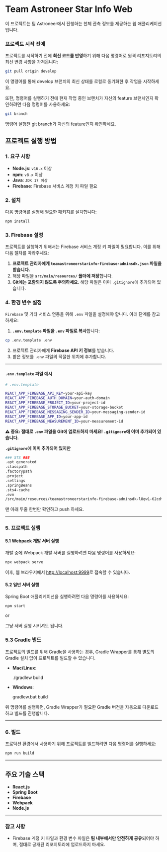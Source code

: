 # Team Astroneer Star Info Web

이 프로젝트는 팀 Astroneer에서 진행하는 천체 관측 정보를 제공하는 웹 애플리케이션입니다.

### 프로젝트 시작 전에

프로젝트를 시작하기 전에 **최신 코드를 반영**하기 위해 다음 명령어로 원격 리포지토리의 최신 변경 사항을 가져옵니다:

```bash
git pull origin develop
```

이 명령어를 통해 develop 브랜치의 최신 상태를 로컬로 동기화한 후 작업을 시작하세요.

또한, 명령어를 실행하기 전에 현재 작업 중인 브랜치가 자신의 feature 브랜치인지 확인하려면 다음 명령어를 사용하세요:

```bash
git branch
```

명령어 실행전 git branch가 자신의 feature인지 확인하세요.

## 프로젝트 실행 방법

### 1. 요구 사항

- **Node.js**: `v16.x` 이상
- **npm**: `v8.x` 이상
- **Java**: `JDK 17 이상`
- **Firebase**: Firebase 서비스 계정 키 파일 필요

### 2. 설치

다음 명령어를 실행해 필요한 패키지를 설치합니다:

```bash
npm install
```

### 3. Firebase 설정

프로젝트를 실행하기 위해서는 Firebase 서비스 계정 키 파일이 필요합니다. 이를 위해 다음 절차를 따라주세요:

1. **프로젝트 관리자에게 `teamastroneerstarinfo-firebase-adminsdk.json` 파일을 받습니다.**
2. 해당 파일을 **`src/main/resources/` 폴더에 저장**합니다.
3. **Git에는 포함되지 않도록 주의하세요.** 해당 파일은 이미 `.gitignore`에 추가되어 있습니다.

### 4. 환경 변수 설정

`Firebase` 및 기타 서비스 연동을 위해 `.env` 파일을 설정해야 합니다. 아래 단계를 참고하세요:

1. **`.env.template` 파일을 `.env` 파일로 복사**합니다:

```bash
cp .env.template .env
```

2. 프로젝트 관리자에게 **Firebase API 키 정보**를 받습니다.
3. 받은 정보를 `.env` 파일의 적절한 위치에 추가합니다.

---

#### `.env.template` 파일 예시

```bash
# .env.template

REACT_APP_FIREBASE_API_KEY=your-api-key
REACT_APP_FIREBASE_AUTH_DOMAIN=your-auth-domain
REACT_APP_FIREBASE_PROJECT_ID=your-project-id
REACT_APP_FIREBASE_STORAGE_BUCKET=your-storage-bucket
REACT_APP_FIREBASE_MESSAGING_SENDER_ID=your-messaging-sender-id
REACT_APP_FIREBASE_APP_ID=your-app-id
REACT_APP_FIREBASE_MEASUREMENT_ID=your-measurement-id
```

**⚠️ 중요: 절대로 `.env` 파일을 Git에 업로드하지 마세요! `.gitignore`에 이미 추가되어 있습니다.**

**`.gitignore`에 이미 추가되어 있지만**

```bash
### STS ###
.apt_generated
.classpath
.factorypath
.project
.settings
.springBeans
.sts4-cache
.evn
/src/main/resources/teamastroneerstarinfo-firebase-adminsdk-l8qw1-62cdf88ebf.json
```

맨 아래 두줄 한번만 확인하고 push 하세요.

---

### 5. 프로젝트 실행

#### 5.1 Webpack 개발 서버 실행

개발 중에 Webpack 개발 서버를 실행하려면 다음 명령어를 사용하세요:

```bash
npx webpack serve
```

이후, 웹 브라우저에서 [http://localhost:9999](http://localhost:9999)로 접속할 수 있습니다.

#### 5.2 일반 서버 실행

Spring Boot 애플리케이션을 실행하려면 다음 명령어를 사용하세요:

```bash
npm start
```

or

그냥 서버 실행 시키셔도 됩니다.

### 5.3 Gradle 빌드

프로젝트의 빌드를 위해 Gradle을 사용하는 경우, Gradle Wrapper를 통해 별도의 Gradle 설치 없이 프로젝트를 빌드할 수 있습니다.

- **Mac/Linux**: 

  ./gradlew build

- **Windows**: 

  gradlew.bat build

위 명령어를 실행하면, Gradle Wrapper가 필요한 Gradle 버전을 자동으로 다운로드하고 빌드를 진행합니다.

---

### 6. 빌드

프로덕션 환경에서 사용하기 위해 프로젝트를 빌드하려면 다음 명령어를 실행하세요:

```bash
npm run build
```

---

## 주요 기술 스택

- **React.js**
- **Spring Boot**
- **Firebase**
- **Webpack**
- **Node.js**

---

### 참고 사항

- Firebase 계정 키 파일과 환경 변수 파일은 **팀 내부에서만 안전하게 공유**되어야 하며, 절대로 공개된 리포지토리에 업로드하지 마세요.
